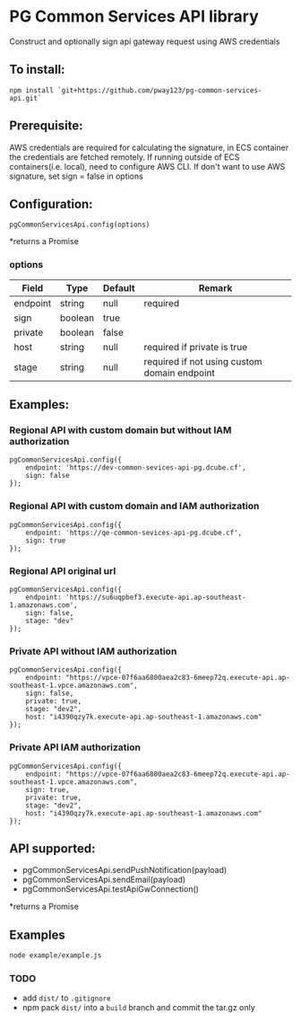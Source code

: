 # PG Common Services API library
Construct and optionally sign api gateway request using AWS credentials

## To install:
```
npm install `git+https://github.com/pway123/pg-common-services-api.git`
```

## Prerequisite:
AWS credentials are required for calculating the signature, in ECS container the credentials are fetched remotely. If running outside of ECS containers(i.e. local), need to configure AWS CLI.
If don't want to use AWS signature, set sign = false in options


## Configuration:
```
pgCommonServicesApi.config(options)
```
*returns a Promise

### options
| Field    | Type    | Default | Remark                                       |
|----------|---------|---------|----------------------------------------------|
| endpoint | string  | null    | required                                     |
| sign     | boolean | true    |                                              |
| private  | boolean | false   |                                              |
| host     | string  | null    | required if private is true                  |
| stage    | string  | null    | required if not using custom domain endpoint |

## Examples:

### Regional API with custom domain but without IAM authorization
```
pgCommonServicesApi.config({
    endpoint: 'https://dev-common-sevices-api-pg.dcube.cf',
    sign: false
});
```

### Regional API with custom domain and IAM authorization
```
pgCommonServicesApi.config({
    endpoint: 'https://qe-common-sevices-api-pg.dcube.cf',
    sign: true
});
```

### Regional API original url
```
pgCommonServicesApi.config({
    endpoint: 'https://su6uqpbef3.execute-api.ap-southeast-1.amazonaws.com',
    sign: false,
    stage: "dev"
});
```

### Private API without IAM authorization
```
pgCommonServicesApi.config({
    endpoint: "https://vpce-07f6aa6800aea2c83-6meep72q.execute-api.ap-southeast-1.vpce.amazonaws.com",
    sign: false,
    private: true,
    stage: "dev2",
    host: "i4390qzy7k.execute-api.ap-southeast-1.amazonaws.com"
});
```

### Private API IAM authorization
```
pgCommonServicesApi.config({
    endpoint: "https://vpce-07f6aa6800aea2c83-6meep72q.execute-api.ap-southeast-1.vpce.amazonaws.com",
    sign: true,
    private: true,
    stage: "dev2",
    host: "i4390qzy7k.execute-api.ap-southeast-1.amazonaws.com"
});
```

## API supported:
- pgCommonServicesApi.sendPushNotification(payload)
- pgCommonServicesApi.sendEmail(payload)
- pgCommonServicesApi.testApiGwConnection()

*returns a Promise

## Examples

```sh
node example/example.js
```

### TODO

- add `dist/` to `.gitignore`
- npm pack `dist/` into a `build` branch and commit the tar.gz only